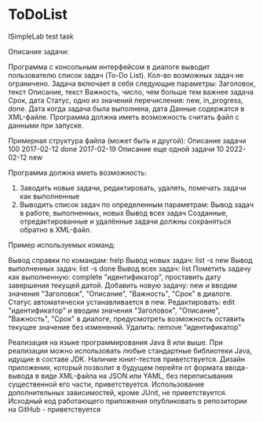 # ToDoList
ISimpleLab test task

Описание задачи:

Программа с консольным интерфейсом в диалоге выводит пользователю список задач (To-Do List). Кол-во возможных задач не ограничено.
Задача включает в себя следующие параметры:
Заголовок, текст
Описание, текст
Важность, число, чем больше тем важнее задача
Срок, дата
Статус, одно из значений перечисления: new, in_progress, done.
Дата когда задача была выполнена, дата
Данные содержатся в XML-файле. Программа должна иметь возможность считать файл с данными при запуске.

Примерная структура файла (может быть и другой):
<ToDoList>
<Task id="1" caption="Заголовок задачи">
  <Description>Описание задачи</Description>
  <Priority>100</Priority>
  <Deadline>2017-02-12</Deadline>
  <Status>done</Status>
  <Complete>2017-02-19</Complete>
</Task>
<Task id="2" caption="Заголовок еще одной задачи">
  <Description>Описание еще одной задачи</Description>
  <Priority>10</Priority>
<Deadline>2022-02-12</Deadline>
  <Status>new</Status>
</Task>
</ToDoList>

Программа должна иметь возможность:

1. Заводить новые задачи, редактировать, удалять, помечать задачи как выполненные
2. Выводить список задач по определенным параметрам:
Вывод задач в работе, выполненных, новых
Вывод всех задач
Созданные, отредактированные и удалённые задачи должны сохраняться обратно в XML-файл.

Пример используемых команд:

Вывод справки по командам: help
Вывод новых задач: list -s new
Вывод выполненных задач: list -s done
Вывод всех задач: list
Пометить задачу как выполненную: complete "идентификатор", проставить дату завершения текущей датой.
Добавить новую задачу: new и вводим значения "Заголовок", "Описание", "Важность", "Срок" в диалоге. Статус автоматически устанавливается в new.
Редактировать: edit "идентификатор" и вводим значения "Заголовок", "Описание", "Важность", "Срок"  в диалоге, предусмотреть возможность оставить текущее значение без изменений.
Удалить: remove "идентификатор"

Реализация на языке программирования Java 8 или выше.
При реализации можно использовать любые стандартные библиотеки Java, идущие в составе JDK.
Наличие юнит-тестов приветствуется.
Дизайн приложения, который позволит в будущем перейти от формата ввода-вывода в виде XML-файла на JSON или YAML, без переписывания существенной его части, приветствуется.
Использование дополнительных зависимостей, кроме JUnit, не приветствуется.
Исходный код работающего приложения опубликовать в репозитории на GitHub - приветствуется
